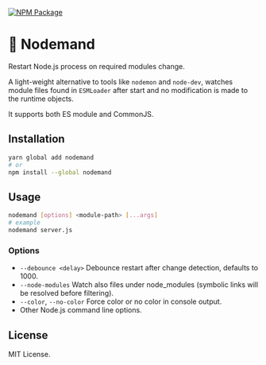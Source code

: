 [![NPM Package](https://badge.fury.io/js/nodemand.svg)](https://www.npmjs.com/package/nodemand)

# 🙅‍ Nodemand

Restart Node.js process on required modules change.

A light-weight alternative to tools like `nodemon` and `node-dev`, watches module files found in `ESMLoader` after start and no modification is made to the runtime objects.

It supports both ES module and CommonJS.

## Installation

```bash
yarn global add nodemand
# or
npm install --global nodemand
```

## Usage

```bash
nodemand [options] <module-path> [...args]
# example
nodemand server.js
```

### Options

- `--debounce <delay>`
  Debounce restart after change detection, defaults to 1000.
- `--node-modules`
  Watch also files under node_modules (symbolic links will be resolved before filtering).
- `--color`, `--no-color`
  Force color or no color in console output.
- Other Node.js command line options.

## License

MIT License.
